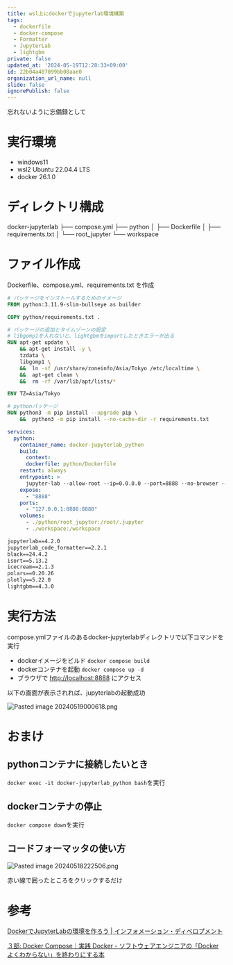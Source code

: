 ```yaml
---
title: wsl上にdockerでjupyterlab環境構築
tags:
  - dockerfile
  - docker-compose
  - Formatter
  - JupyterLab
  - lightgbm
private: false
updated_at: '2024-05-19T12:28:33+09:00'
id: 22b04a407099bb08aae0
organization_url_name: null
slide: false
ignorePublish: false
---
```


忘れないように忘備録として

# 実行環境
- windows11
- wsl2  Ubuntu 22.04.4 LTS
- docker 26.1.0 

# ディレクトリ構成

docker-jupyterlab
├── compose.yml
├── python
│   ├── Dockerfile
│   ├── requirements.txt
│   └── root_jupyter
└── workspace

# ファイル作成

Dockerfile、compose.yml、requirements.txt を作成

```Dockerfile
# パッケージをインストールするためのイメージ
FROM python:3.11.9-slim-bullseye as builder

COPY python/requirements.txt .

# パッケージの追加とタイムゾーンの設定
# libgomp1を入れないと、lightgbmをimportしたときエラーが出る
RUN apt-get update \
    && apt-get install -y \
    tzdata \
    libgomp1 \
    &&  ln -sf /usr/share/zoneinfo/Asia/Tokyo /etc/localtime \
    &&  apt-get clean \
    &&  rm -rf /var/lib/apt/lists/*

ENV TZ=Asia/Tokyo

# pythonパッケージ
RUN python3 -m pip install --upgrade pip \
    &&  python3 -m pip install --no-cache-dir -r requirements.txt

```


```compose.yml
services:
  python:
    container_name: docker-jupyterlab_python
    build:
      context: .
      dockerfile: python/Dockerfile
    restart: always
    entrypoint: >
      jupyter-lab --allow-root --ip=0.0.0.0 --port=8888 --no-browser --NotebookApp.token='' --notebook-dir=/workspace 
    expose:
      - "8888"
    ports:
      - "127.0.0.1:8888:8888"
    volumes:
      - ./python/root_jupyter:/root/.jupyter
      - ./workspace:/workspace

```


```requirements.txt
jupyterlab==4.2.0
jupyterlab_code_formatter==2.2.1
black==24.4.2
isort==5.13.2
icecream==2.1.3
polars==0.20.26
plotly==5.22.0
lightgbm==4.3.0
```

# 実行方法

compose.ymlファイルのあるdocker-jupyterlabディレクトリで以下コマンドを実行

- dockerイメージをビルド
`docker compose build`
- dockerコンテナを起動
`docker compose up -d`
- ブラウザで [http://localhost:8888](http://localhost:8888) にアクセス

以下の画面が表示されれば、jupyterlabの起動成功

![Pasted image 20240519000618.png](https://qiita-image-store.s3.ap-northeast-1.amazonaws.com/0/3780466/af0109dd-4636-39d1-0052-e55c57c721c9.png)

# おまけ

## pythonコンテナに接続したいとき

`docker exec -it docker-jupyterlab_python bash`を実行
## dockerコンテナの停止

`docker compose down`を実行

## コードフォーマッタの使い方

![Pasted image 20240518222506.png](https://qiita-image-store.s3.ap-northeast-1.amazonaws.com/0/3780466/276112de-a16b-724d-9d5f-f50d78db2e72.png)

赤い線で囲ったところをクリックするだけ


# 参考

[DockerでJupyterLabの環境を作ろう | インフォメーション・ディベロプメント](https://www.idnet.co.jp/column/page_187.html)

[３部: Docker Compose｜実践 Docker - ソフトウェアエンジニアの「Docker よくわからない」を終わりにする本](https://zenn.dev/suzuki_hoge/books/2022-03-docker-practice-8ae36c33424b59/viewer/3-8-docker-compose)
